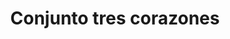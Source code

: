 ---
title: Conjunto tres corazones
date: 
draft: false

# descripcion
description : Conjunto de plata 925 y microcubics súper delicados. Incluye cadena, dije y aros. Largo de la cadena a elección en 40, 45 o 50cm

materials: Plata 1065

color: 

dimensions: 

code: 06-27-1739

type: "Conjuntos"

categories: []

price: $9.560,00

price_eftvo: $8.130,00

# Images
# first image will be shown in the product page
images:
  # - image: "images/path_to_image"
  # La ubicacion de las imagenes es imagenes/Conjuntos/Conjuntos.Cadena, aros y dije/06-27-1739-conjunto-tres-corazones
  - image: "./images/conjuntos/cadena,_aros_y_dije/06-27-1739-conjunto-tres-corazones.jpg"
---